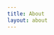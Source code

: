 ```yaml
---
title: About
layout: about
---
```


<style>
    .center {
        margin: 0;
        position: absolute;
        top: 50%;
        left: 50%;
        -ms-transform: translate(-50%, -50%);
        transform: translate(-50%, -50%);
    }
</style>

<div id="container" style="width: 100%; max-width: 500px; position: relative; overflow: hidden; margin: auto;">
    <div id="loading" style="position: absolute; top: 0; left: 0; right: 0; bottom: 0;">
        <object class="center" data="/img/loading.svg" width="60%"></object>
    </div>
    <div style="padding-top: 112%;"></div>
    <div style="position: absolute; top: -10%; bottom: 0; right: 0; left: 0;">
        <div style="width: 100%; position: relative; overflow: hidden;">
            <div style="padding-top: 150%;"></div>
            <div id="koishifumo" style="position: absolute; top: 0; bottom: 0; right: 0; left: 0;"> </div>
        </div>
    </div>
</div>

<script type="importmap">
    {
        "imports": {
            "three": "https://unpkg.com/three@0.158.0/build/three.module.js",
            "three/addons/": "https://unpkg.com/three@0.158.0/examples/jsm/"
        }
    }
</script>

<script type="module">

    import * as THREE from 'three';

    import { GLTFLoader } from 'three/addons/loaders/GLTFLoader.js';

    let container, camera, scene, renderer;
    let fumoObject;
    let mouseX = NaN, mouseY = NaN, scrollX = 0, scrollY = 0;
    let renderRequested = false;
    const distance = 25;
    const maxZoom = 0.58;
    const maxZoomWidth = 300;

    const maxBounceTime = 500;
    let lastBounceTime = 0;
    let bouncing = false;

    init();

    function init() {
        container = document.getElementById("koishifumo");

        scene = new THREE.Scene();

        // scene.add(new THREE.AmbientLight(0x999999));
        // scene.background = new THREE.Color(0x000000);

        camera = new THREE.PerspectiveCamera(50, container.clientWidth / container.clientHeight, 1, 1000);
        camera.zoom = maxZoom;
        camera.up.set(0, 0, 1);
        camera.position.set(0, -distance, 0);
        camera.lookAt(scene.position);
        camera.updateProjectionMatrix();

        // camera.add(new THREE.PointLight(0xffffff, 250));
        scene.add(camera);

        // const grid = new THREE.GridHelper(50, 50, 0xffffff, 0x555555);
        // grid.rotateOnAxis(new THREE.Vector3(1, 0, 0), 90 * (Math.PI / 180));
        // scene.add(grid);

        renderer = new THREE.WebGLRenderer({ antialias: true, alpha: true });
        renderer.setPixelRatio(window.devicePixelRatio);
        renderer.setSize(container.clientWidth, container.clientHeight);
        container.appendChild(renderer.domElement);

        const loader = new GLTFLoader();
        loader.load('./project_koishi_komeiji_fumo.glb', function (gltfobject) {
            fumoObject = gltfobject.scene;

            // rotate and position the gltf object to be in the center of the screen
            fumoObject.rotation.x = Math.PI / 2;
            fumoObject.position.x = 2.5;
            fumoObject.position.z = -10;

            scene.add(fumoObject);
            renderRequested = true;
            document.getElementById("loading").remove();
            document.getElementById("container").style.visibility = "visible";
            render();
        });

        function updateScroll() {
            mouseX -= scrollX - window.scrollX;
            mouseY -= scrollY - window.scrollY;
            scrollX = window.scrollX;
            scrollY = window.scrollY;
        }

        window.addEventListener('resize', function () {
            camera.aspect = container.clientWidth / container.clientHeight;
            camera.updateProjectionMatrix();
            renderer.setSize(container.clientWidth, container.clientHeight);
            updateScroll();
            renderRequested = true;
        });
        window.addEventListener("mousemove", function (e) {
            mouseX = e.pageX;
            mouseY = e.pageY;
            renderRequested = true;
        });
        window.addEventListener("scroll", function (e) {
            updateScroll();
            renderRequested = true;
        });
        const tap = "ontouchstart" in window || navigator.msMaxTouchPoints ? "touchstart" : "mousedown";
        window.addEventListener(tap, function (e) {
            lastBounceTime = Date.now();
            bouncing = true;
        });
    }

    function render() {
        requestAnimationFrame(render);
        if (!renderRequested && !bouncing) return;
        if (renderRequested) {
            renderRequested = false;
            if (isNaN(mouseX) || isNaN(mouseY)) {
                camera.position.x = camera.position.z = 0;
            } else {
                const centerX = container.getBoundingClientRect().left + container.clientWidth / 2;
                const centerY = container.getBoundingClientRect().top + container.clientHeight / 2;
                camera.position.x = (mouseX - window.scrollX - centerX) * -15 / window.innerWidth;
                camera.position.z = (mouseY - window.scrollY - centerY) * 8 / window.innerHeight;
            }
            camera.position.y = -Math.sqrt(distance * distance - camera.position.x * camera.position.x - camera.position.z * camera.position.z);
            camera.lookAt(scene.position);
        }

        if (bouncing) {
            const dt = Date.now() - lastBounceTime;
            if (dt > maxBounceTime) {
                bouncing = false;
                fumoObject.scale.y = 1
            } else {
                const t = dt / maxBounceTime;
                fumoObject.scale.y = 1 - 0.5 * Math.sin(t * Math.PI * 5) / (1 + t * t * 200);
            }
        }
        renderer.render(scene, camera);
    }

</script>